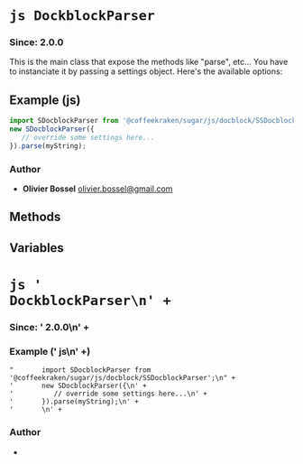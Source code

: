 


<!-- @namespace    sugar.js.docblock -->
<!-- @name    DockblockParser -->

# ```js DockblockParser ```
### Since: 2.0.0

This is the main class that expose the methods like "parse", etc...
You have to instanciate it by passing a settings object. Here's the available options:



## Example (js)

```js
import SDocblockParser from '@coffeekraken/sugar/js/docblock/SSDocblockParser';
new SDocblockParser({
   // override some settings here...
}).parse(myString);
```


### Author
- **Olivier Bossel** <a href="mailto:olivier.bossel@gmail.com">olivier.bossel@gmail.com</a> 


## Methods



## Variables


<!-- @namespace    '                    sugar.js.docblock\n' + -->
<!-- @name    '                         DockblockParser\n' + -->

# ```js '                         DockblockParser\n' + ```
### Since: '            2.0.0\n' +




### Example ('                js\n' +)

```'                js\n' +
"       import SDocblockParser from '@coffeekraken/sugar/js/docblock/SSDocblockParser';\n" +
'       new SDocblockParser({\n' +
'          // override some settings here...\n' +
'       }).parse(myString);\n' +
'       \n' +
```


### Author
- 

